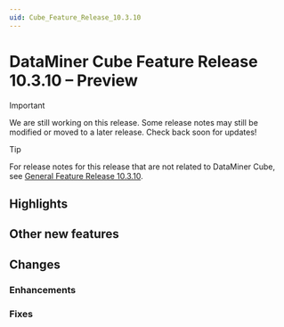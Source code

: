 ```yaml
---
uid: Cube_Feature_Release_10.3.10
---
```


# DataMiner Cube Feature Release 10.3.10 – Preview

> [!IMPORTANT]
> We are still working on this release. Some release notes may still be modified or moved to a later release. Check back soon for updates!

> [!TIP]
> For release notes for this release that are not related to DataMiner Cube, see [General Feature Release 10.3.10](xref:General_Feature_Release_10.3.10).

## Highlights

## Other new features

## Changes

### Enhancements

### Fixes
